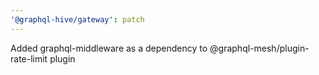 ```yaml
---
'@graphql-hive/gateway': patch
---
```


Added graphql-middleware as a dependency to @graphql-mesh/plugin-rate-limit plugin
